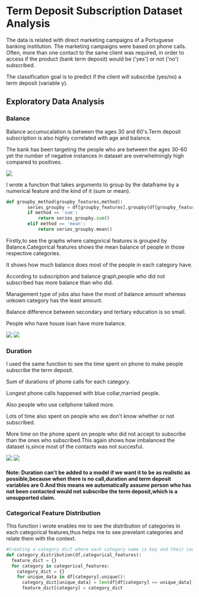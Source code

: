 # Term Deposit Subscription Dataset Analysis

The data is related with direct marketing campaigns of a Portuguese banking institution. The marketing campaigns were based on phone calls. Often, more than one contact to the same client was required, in order to access if the product (bank term deposit) would be ('yes') or not ('no') subscribed.

The classification goal is to predict if the client will subscribe (yes/no) a term deposit (variable y).

## Exploratory Data Analysis

### Balance

Balance accumucalation is between the ages 30 and 60's.Term deposit subscription is also highly correlated with age and balance.

The bank has been targeting the people who are between the ages 30-60 yet the number of negative instances in dataset are overwhelmingly high compared to positives.

![](/graph_images/balance_age_scatter.JPG)

I wrote a function that takes arguments to group by the dataframe by a numerical feature and the kind of it (sum or mean).

```python
def groupby_method(groupby_features,method):
        series_groupby = df[groupby_features].groupby(df[groupby_features].iloc[:,-1].name)
        if method == 'sum':
            return series_groupby.sum()
        elif method == 'mean':
            return series_groupby.mean()
```

Firstly,to see the graphs where categorical features is grouped by Balance.Categorical features shows the mean balance of people in those respective categories.

It shows how much balance does most of the people in each category have.

According to subscription and balance graph,people who did not subscribed has more balance than who did.

Management type of jobs also have the most of balance amount whereas unkown category has the least amount.

Balance difference between secondary and tertiary education is so small.

People who have house loan have more balance.


![](/graph_images/balance1.JPG)
![](/graph_images/balance2.JPG)


### Duration

I used the same function to see the time spent on phone to make people subscribe the term deposit.

Sum of durations of phone calls for each category.

Longest phone calls happened with blue collar,married people.

Also people who use cellphone talked more.

Lots of time also spent on people who we don't know whether or not subscribed.

More time on the phone spent on people who did not accept to subscribe than the ones who subscribed.This again shows how imbalanced the dataset is,since most of the contacts was not succesful.


![](/graph_images/sum_of_duration1.JPG)
![](/graph_images/sum_of_duration2.JPG)

#### Note: Duration can't be added to a model if we want it to be as realistic as possible,because when there is no call,duration and term deposit variables are 0.And this means we automatically assume person who has not been contacted would not subscribe the term deposit,which is a unsupported claim.

### Categorical Feature Distribution

This function i wrote enables me to see the distribution of categories in each categorical features,thus helps me to see prevelant categories and relate them with the context.

```python
#Creating a category dict where each category name is key and their count are the value.
def category_distribution(df,categorical_features):
  feature_dict = {}
  for category in categorical_features:
    category_dict = {}
    for unique_data in df[category].unique():
      category_dict[unique_data] = len(df[df[category] == unique_data])
      feature_dict[category] = category_dict
```








